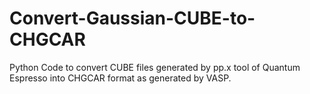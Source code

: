 # Convert-Gaussian-CUBE-to-CHGCAR
Python Code to convert CUBE files generated by pp.x tool of Quantum Espresso into CHGCAR format as generated by VASP.
